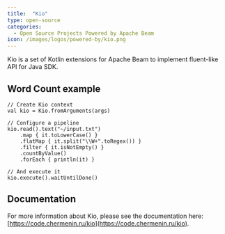 ```yaml
---
title:  "Kio"
type: open-source
categories:
  - Open Source Projects Powered by Apache Beam
icon: /images/logos/powered-by/kio.png
---
```

<!--
Licensed under the Apache License, Version 2.0 (the "License");
you may not use this file except in compliance with the License.
You may obtain a copy of the License at

http://www.apache.org/licenses/LICENSE-2.0

Unless required by applicable law or agreed to in writing, software
distributed under the License is distributed on an "AS IS" BASIS,
WITHOUT WARRANTIES OR CONDITIONS OF ANY KIND, either express or implied.
See the License for the specific language governing permissions and
limitations under the License.
-->

Kio is a set of Kotlin extensions for Apache Beam to implement fluent-like API for Java SDK.<!--more-->

## Word Count example

```
// Create Kio context
val kio = Kio.fromArguments(args)

// Configure a pipeline
kio.read().text("~/input.txt")
    .map { it.toLowerCase() }
    .flatMap { it.split("\\W+".toRegex()) }
    .filter { it.isNotEmpty() }
    .countByValue()
    .forEach { println(it) }

// And execute it
kio.execute().waitUntilDone()
```

## Documentation

For more information about Kio, please see the documentation here: [https://code.chermenin.ru/kio](https://code.chermenin.ru/kio).
